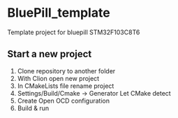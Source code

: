 # BluePill_template
Template project for bluepill STM32F103C8T6
## Start a new project
1. Clone repository to another folder
2. With Clion open new project
3. In CMakeLists file rename project
4. Settings/Build/Cmake -> Generator Let CMake detect
5. Create Open OCD configuration
6. Build & run